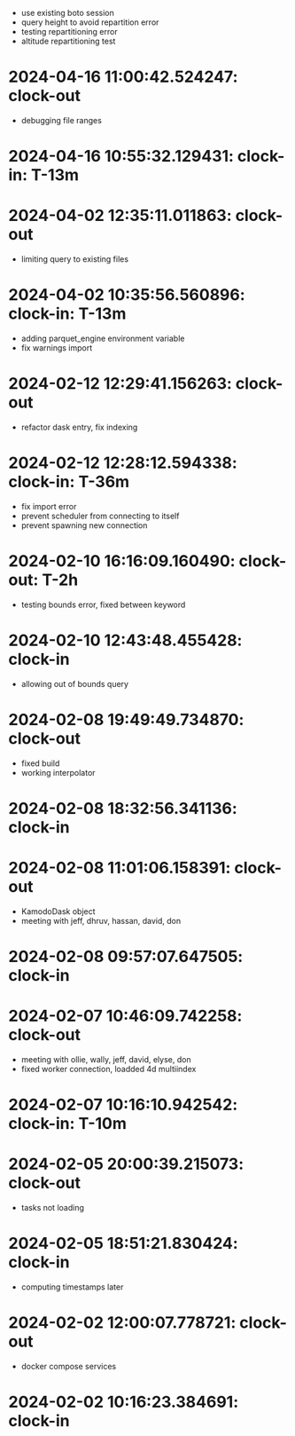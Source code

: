 * use existing boto session
* query height to avoid repartition error
* testing repartitioning error
* altitude repartitioning test
# 2024-04-16 11:00:42.524247: clock-out

* debugging file ranges

# 2024-04-16 10:55:32.129431: clock-in: T-13m 

# 2024-04-02 12:35:11.011863: clock-out

* limiting query to existing files

# 2024-04-02 10:35:56.560896: clock-in: T-13m 

* adding parquet_engine environment variable
* fix warnings import

# 2024-02-12 12:29:41.156263: clock-out

* refactor dask entry, fix indexing

# 2024-02-12 12:28:12.594338: clock-in: T-36m 

* fix import error
* prevent scheduler from connecting to itself
* prevent spawning new connection

# 2024-02-10 16:16:09.160490: clock-out: T-2h 

* testing bounds error, fixed between keyword

# 2024-02-10 12:43:48.455428: clock-in

* allowing out of bounds query

# 2024-02-08 19:49:49.734870: clock-out

* fixed build
* working interpolator

# 2024-02-08 18:32:56.341136: clock-in

# 2024-02-08 11:01:06.158391: clock-out

* KamodoDask object
* meeting with jeff, dhruv, hassan, david, don

# 2024-02-08 09:57:07.647505: clock-in

# 2024-02-07 10:46:09.742258: clock-out

* meeting with ollie, wally, jeff, david, elyse, don
* fixed worker connection, loadded 4d multiindex

# 2024-02-07 10:16:10.942542: clock-in: T-10m 

# 2024-02-05 20:00:39.215073: clock-out

* tasks not loading

# 2024-02-05 18:51:21.830424: clock-in

* computing timestamps later

# 2024-02-02 12:00:07.778721: clock-out

* docker compose services

# 2024-02-02 10:16:23.384691: clock-in

